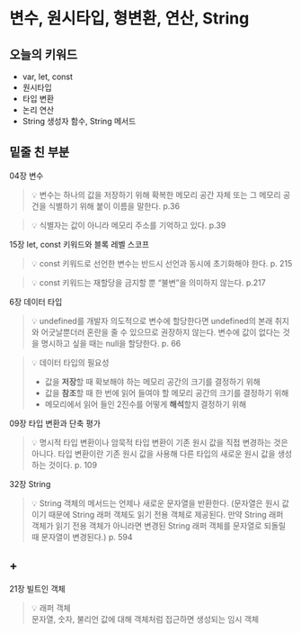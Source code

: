 # 변수, 원시타입, 형변환, 연산, String

## 오늘의 키워드

- var, let, const
- 원시타입
- 타입 변환
- 논리 연산
- String 생성자 함수, String 메서드

## 밑줄 친 부분
04장 변수
> 💡 변수는 하나의 값을 저장하기 위해 확복한 메모리 공간 자체 또는 그 메모리 공건을 식별하기 위해 붙이 이름을 말한다. p.36

> 💡 식별자는 값이 아니라 메모리 주소를 기억하고 있다. p.39

15장 let, const 키워드와 블록 레벨 스코프
> 💡 const 키워드로 선언한 변수는 반드시 선언과 동시에 초기화해야 한다. p. 215

> 💡 const 키워드는 재할당을 금지할 뿐 “불변”을 의미하지 않는다. p.217

6장 데이터 타입
> 💡 undefined를 개발자 의도적으로 변수에 할당한다면 undefined의 본래 취지와 어긋날뿐더러 혼란을 줄 수 있으므로 권장하지 않는다. 변수에 값이 없다는 것을 명시하고 싶을 때는 null을 할당한다. p. 66

> 💡 데이터 타입의 필요성
> - 값을 **저장**할 때 확보해야 하는 메모리 공간의 크기를 결정하기 위해
> - 값을 **참조**할 때 한 번에 읽어 들여야 할 메모리 공간의 크기를 결정하기 위해
> - 메모리에서 읽어 들인 2진수를 어떻게 **해석**할지 결정하기 위해

09장 타입 변환과 단축 평가
> 💡 명시적 타입 변환이나 암묵적 타입 변환이 기존 원시 값을 직접 변경하는 것은 아니다. 타입 변환이란 기존 원시 값을 사용해 다른 타입의 새로운 원시 값을 생성하는 것이다. p. 109

32장 String
> 💡 String 객체의 메서드는 언제나 새로운 문자열을 반환한다. 
(문자열은 원시 값이기 때문에 String 래퍼 객체도 읽기 전용 객체로 제공된다. 만약 String 래퍼 객체가 읽기 전용 객체가 아니라면 변경된 String 래퍼 객체를 문자열로 되돌릴 때 문자열이 변경된다.) p. 594

## +
21장 빌트인 객체
> 💡 래퍼 객체<br>
문자열, 숫자, 불리언 값에 대해 객체처럼 접근하면 생성되는 임시 객체
